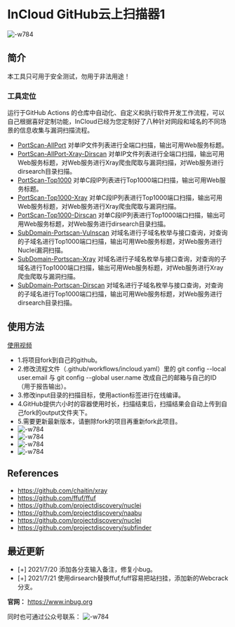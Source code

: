 # InCloud GitHub云上扫描器1
![-w784](yun.png)
## 简介
本工具只可用于安全测试，勿用于非法用途！
### 工具定位
运行于GitHub Actions 的仓库中自动化、自定义和执行软件开发工作流程，可以自己根据喜好定制功能，InCloud已经为您定制好了八种针对网段和域名的不同场景的信息收集与漏洞扫描流程。
* [PortScan-AllPort](https://github.com/inbug-team/InCloud/tree/PortScan-AllPort) 对单IP文件列表进行全端口扫描，输出可用Web服务标题。
* [PortScan-AllPort-Xray-Dirscan](https://github.com/inbug-team/InCloud/tree/PortScan-AllPort-Xray-dirscan)   对单IP文件列表进行全端口扫描，输出可用Web服务标题，对Web服务进行Xray爬虫爬取与漏洞扫描，对Web服务进行dirsearch目录扫描。
* [PortScan-Top1000](https://github.com/inbug-team/InCloud/tree/PortScan-Top1000) 对单C段IP列表进行Top1000端口扫描，输出可用Web服务标题。
* [PortScan-Top1000-Xray](https://github.com/inbug-team/InCloud/tree/PortScan-Top1000-Xray) 对单C段IP列表进行Top1000端口扫描，输出可用Web服务标题，对Web服务进行Xray爬虫爬取与漏洞扫描。
* [PortScan-Top1000-Dirscan](https://github.com/inbug-team/InCloud/tree/PortScan-Top1000-Dirscan) 对单C段IP列表进行Top1000端口扫描，输出可用Web服务标题，对Web服务进行dirsearch目录扫描。
* [SubDomain-Portscan-Vulnscan](https://github.com/inbug-team/InCloud/tree/SubDomain-Portscan-Vulnscan) 对域名进行子域名枚举与接口查询，对查询的子域名进行Top1000端口扫描，输出可用Web服务标题，对Web服务进行Nuclei漏洞扫描。
* [SubDomain-Portscan-Xray](https://github.com/inbug-team/InCloud/tree/SubDomain-Portscan-Xray) 对域名进行子域名枚举与接口查询，对查询的子域名进行Top1000端口扫描，输出可用Web服务标题，对Web服务进行Xray爬虫爬取与漏洞扫描。
* [SubDomain-Portscan-Dirscan](https://github.com/inbug-team/InCloud/tree/SubDomain-Portscan-Dirscan) 对域名进行子域名枚举与接口查询，对查询的子域名进行Top1000端口扫描，输出可用Web服务标题，对Web服务进行dirsearch目录扫描。

## 使用方法
[使用视频](https://mp.weixin.qq.com/s/IntTPw4VpgaVzbZd1BZ8IQ)
* 1.将项目fork到自己的github。
* 2.修改流程文件（.github/workflows/incloud.yaml）里的 git config --local user.email  与   git config --global user.name  改成自己的邮箱与自己的ID（用于报告输出）。
* 3.修改input目录的扫描目标，使用action标签进行在线编译。
* 4.GitHub提供六小时的容器使用时长，扫描结束后，扫描结果会自动上传到自己fork的output文件夹下。
* 5.需要更新最新版本，请删除fork的项目再重新fork此项目。
* ![-w784](img/inbug01.png)
* ![-w784](img/inbug03.png)
* ![-w784](img/inbug04.png)
* ![-w784](img/inbug05.png)
## References
* https://github.com/chaitin/xray
* https://github.com/ffuf/ffuf
* https://github.com/projectdiscovery/nuclei
* https://github.com/projectdiscovery/naabu
* https://github.com/projectdiscovery/nuclei
* https://github.com/projectdiscovery/subfinder

## 最近更新
* [+] 2021/7/20 添加各分支输入备注，修复小bug。
* [+] 2021/7/21 使用dirsearch替换ffuf,fuff容易把站扫挂，添加新的Webcrack分支。



**官网：**
https://www.inbug.org

同时也可通过公众号联系：
![-w784](InBug.png)
